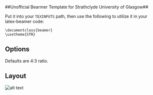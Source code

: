 ##Unofficial Bearmer Template for Strathclyde University of Glasgow##


Put it into your `TEXINPUTS` path, then use the following to utilize it in your
latex-beamer code:

    \documentclass{beamer}
    \usetheme{STR}

## Options ##

Defaults are 4:3 ratio.

## Layout ##

![alt text](https://raw.githubusercontent.com/Noktec/Strachlyde-EEE-Beamer-Template/master/template.png,"Layout")
